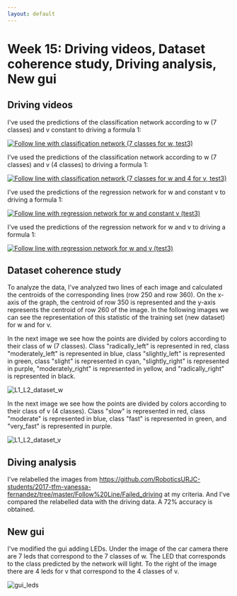 ```yaml
---
layout: default
---
```

# Week 15: Driving videos, Dataset coherence study, Driving analysis, New gui

## Driving videos

I've used the predictions of the classification network according to w (7 classes) and v constant to driving a formula 1: 

[![Follow line with classification network (7 classes for w, test3)](https://roboticsurjc-students.github.io/2017-tfm-vanessa-fernandez/images/follow_blue.png)](https://www.youtube.com/watch?v=VoUHmMGlw5g)


I've used the predictions of the classification network according to w (7 classes) and v (4 classes) to driving a formula 1:

[![Follow line with classification network (7 classes for w and 4 for v, test3)](https://roboticsurjc-students.github.io/2017-tfm-vanessa-fernandez/images/follow_blue.png)](https://www.youtube.com/watch?v=IZ8AD8MnOT8)


I've used the predictions of the regression network for w and constant v to driving a formula 1:

[![Follow line with regression network for w and constant v (test3)](https://roboticsurjc-students.github.io/2017-tfm-vanessa-fernandez/images/follow_blue.png)](https://www.youtube.com/watch?v=issQfzjTOVU)


I've used the predictions of the regression network for w and v to driving a formula 1:

[![Follow line with regression network for w and v (test3)](https://roboticsurjc-students.github.io/2017-tfm-vanessa-fernandez/images/follow_blue.png)](https://www.youtube.com/watch?v=wv9USerhEFA)



## Dataset coherence study

To analyze the data, I've analyzed two lines of each image and calculated the centroids of the corresponding lines (row 250 and row 360). On the x-axis of the graph, the centroid of row 350 is represented and the y-axis represents the centroid of row 260 of the image. In the following images we can see the representation of this statistic of the training set (new dataset) for w and for v.

In the next image we see how the points are divided by colors according to their class of w (7 classes). Class "radically_left" is represented in red, class "moderately_left" is represented in blue, class "slightly_left" is represented in green, class "slight" is represented in cyan, "slightly_right" is represented in purple, "moderately_right" is represented in yellow, and "radically_right" is represented in black. 

![L1_L2_dataset_w](https://roboticsurjc-students.github.io/2017-tfm-vanessa-fernandez/images/L1_L2_dataset_w.png)


In the next image we see how the points are divided by colors according to their class of v (4 classes). Class "slow" is represented in red, class "moderate" is represented in blue, class "fast" is represented in green, and "very_fast" is represented in purple.

![L1_L2_dataset_v](https://roboticsurjc-students.github.io/2017-tfm-vanessa-fernandez/images/L1_L2_dataset_v.png)



## Diving analysis

I've relabelled the images from https://github.com/RoboticsURJC-students/2017-tfm-vanessa-fernandez/tree/master/Follow%20Line/Failed_driving at my criteria. And I've compared the relabelled data with the driving data. A 72% accuracy is obtained. 


## New gui

I've modified the gui adding LEDs. Under the image of the car camera there are 7 leds that correspond to the 7 classes of w. The LED that corresponds to the class predicted by the network will light. To the right of the image there are 4 leds for v that correspond to the 4 classes of v. 


![gui_leds](https://roboticsurjc-students.github.io/2017-tfm-vanessa-fernandez/images/gui_leds.png)


